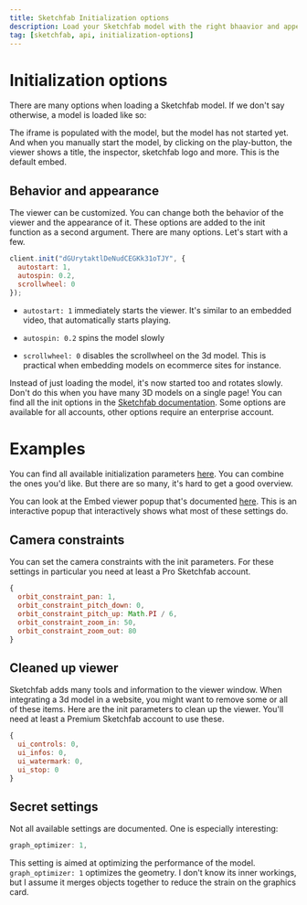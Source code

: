 ```yaml
---
title: Sketchfab Initialization options
description: Load your Sketchfab model with the right bhaavior and appearance
tag: [sketchfab, api, initialization-options]
---
```


<script setup>
import ModelLoading from '../../components/ModelLoading.vue'
import CodePenEmbed from '../../components/CodePenEmbed.vue'
</script>

# Initialization options

There are many options when loading a Sketchfab model. If we don't say otherwise, a model is loaded like so:

<ModelLoading id="dGUrytaktlDeNudCEGKk31oTJY" :showGraph="true" />

The iframe is populated with the model, but the model has not started yet. And when you manually start the model, by clicking on the play-button, the viewer shows a title, the inspector, sketchfab logo and more. This is the default embed.

## Behavior and appearance

The viewer can be customized. You can change both the behavior of the viewer and the appearance of it. These options are added to the init function as a second argument. There are many options. Let's start with a few.

```js
client.init("dGUrytaktlDeNudCEGKk31oTJY", {
  autostart: 1,
  autospin: 0.2,
  scrollwheel: 0
});
```

- `autostart: 1` immediately starts the viewer. It's similar to an embedded video, that automatically starts playing. 

- `autospin: 0.2` spins the model slowly

- `scrollwheel: 0` disables the scrollwheel on the 3d model. This is practical when embedding models on ecommerce sites for instance.

<CodePenEmbed id="MWzOKrr/3a4868323ef37b8f918581ac658b97ef" />

Instead of just loading the model, it's now started too and rotates slowly. Don't do this when you have many 3D models on a single page! You can find all the init options in the [Sketchfab documentation](https://sketchfab.com/developers/viewer/initialization). Some options are available for all accounts, other options require an enterprise account.

# Examples

You can find all available initialization parameters [here](https://sketchfab.com/developers/viewer/initialization). You can combine the ones you'd like. But there are so many, it's hard to get a good overview.

You can look at the Embed viewer popup that's documented [here](https://help.sketchfab.com/hc/en-us/articles/203509907-Embedding-your-3D-models). This is an interactive popup that interactively shows what most of these settings do.

## Camera constraints

You can set the camera constraints with the init parameters. For these settings in particular you need at least a Pro Sketchfab account.

```js
{
  orbit_constraint_pan: 1,
  orbit_constraint_pitch_down: 0,
  orbit_constraint_pitch_up: Math.PI / 6,
  orbit_constraint_zoom_in: 50,
  orbit_constraint_zoom_out: 80
}
```

<CodePenEmbed id="MWzOyaP/7e86fcc7dd363168344dd10607890879" />

## Cleaned up viewer

Sketchfab adds many tools and information to the viewer window. When integrating a 3d model in a website, you might want to remove some or all of these items. Here are the init parameters to clean up the viewer. You'll need at least a Premium Sketchfab account to use these. 

```js
{
  ui_controls: 0,
  ui_infos: 0,
  ui_watermark: 0,
  ui_stop: 0
}
```

<CodePenEmbed id="ZEmaWOV/c0d0a4def61617f2d3ae14099f6a1d37" />

## Secret settings

Not all available settings are documented. One is especially interesting:

```js
graph_optimizer: 1,
```

This setting is aimed at optimizing the performance of the model. `graph_optimizer: 1` optimizes the geometry. I don't know its inner workings, but I assume it merges objects together to reduce the strain on the graphics card.
